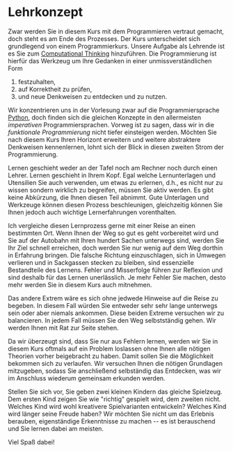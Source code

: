 # Lehrkonzept

Zwar werden Sie in diesem Kurs mit dem Programmieren vertraut gemacht, doch steht es am Ende des Prozesses.
Der Kurs unterscheidet sich grundlegend von einem Programmierkurs.
Unsere Aufgabe als Lehrende ist es Sie zum [Computational Thinking](sec-what-is-ct) hinzuführen. 
Die Programmierung ist hierfür das Werkzeug um Ihre Gedanken in einer unmissverständlichen Form

1. festzuhalten,
2. auf Korrektheit zu prüfen,
3. und neue Denkweisen zu entdecken und zu nutzen.

Wir konzentrieren uns in der Vorlesung zwar auf die Programmiersprache [Python](sec-python), doch finden sich die gleichen Konzepte in den allermeisten *imperativen* Programmiersprachen.
Vorweg ist zu sagen, dass wir in die *funktionale Programmierung* nicht tiefer einsteigen werden.
Möchten Sie nach diesem Kurs Ihren Horizont erweitern und weitere abstraktere Denkweisen kennenlernen, lohnt sich der Blick in diesen zweiten Strom der Programmierung.

Lernen geschieht weder an der Tafel noch am Rechner noch durch einen Lehrer.
Lernen geschieht in Ihrem Kopf.
Egal welche Lernunterlagen und Utensilien Sie auch verwenden, um etwas zu erlernen, d.h., es nicht nur zu wissen sondern wirklich zu begreifen, müssen Sie aktiv werden.
Es gibt keine Abkürzung, die Ihnen diesen Teil abnimmt.
Gute Unterlagen und Werkzeuge können diesen Prozess beschleunigen, gleichzeitig können Sie Ihnen jedoch auch wichtige Lernerfahrungen vorenthalten.

Ich vergleiche diesen Lernprozess gerne mit einer Reise an einen bestimmten Ort.
Wenn Ihnen der Weg so gut es geht vorbereitet wird und Sie auf der Autobahn mit Ihren hundert Sachen unterwegs sind, werden Sie Ihr Ziel schnell erreichen, doch werden Sie nur wenig auf dem Weg dorthin in Erfahrung bringen.
Die falsche Richtung einzuschlagen, sich in Umwegen verlieren und in Sackgassen stecken zu bleiben, sind essenzielle Bestandteile des Lernens.
Fehler und Misserfolge führen zur Reflexion und sind deshalb für das Lernen unerlässlich.
Je mehr Fehler Sie machen, desto mehr werden Sie in diesem Kurs auch mitnehmen.

Das andere Extrem wäre es sich ohne jedwede Hinweise auf die Reise zu begeben.
In diesem Fall würden Sie entweder sehr sehr lange unterwegs sein oder aber niemals ankommen.
Diese beiden Extreme versuchen wir zu balancieren.
In jedem Fall müssen Sie den Weg selbstständig gehen.
Wir werden Ihnen mit Rat zur Seite stehen.

Da wir überzeugt sind, dass Sie nur aus Fehlern lernen, werden wir Sie in diesem Kurs oftmals auf ein Problem loslassen ohne Ihnen alle nötigen Theorien vorher beigebracht zu haben.
Damit sollen Sie die Möglichkeit bekommen sich zu verlaufen.
Wir versuchen Ihnen die nötigen Grundlagen mitzugeben, sodass Sie anschließend selbständig das Entdecken, was wir im Anschluss wiederum gemeinsam erkunden werden.

Stellen Sie sich vor, Sie geben zwei kleinen Kindern das gleiche Spielzeug.
Dem ersten Kind zeigen Sie wie "richtig" gespielt wird, dem zweiten nicht.
Welches Kind wird wohl kreativere Spielvarianten entwickeln?
Welches Kind wird länger seine Freude haben?
Wir möchten Sie nicht um das Erlebnis berauben, eigenständige Erkenntnisse zu machen -- es ist berauschend und Sie lernen dabei am meisten.

Viel Spaß dabei!